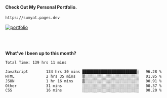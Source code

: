 #### Check Out My Personal Portfolio.
````bash
https://sumyat.pages.dev
````

<a href='https://sumyat.pages.dev/'>
    <img src='https://user-images.githubusercontent.com/108873224/211860821-15c31441-8db7-4fb7-8537-28a0c11e9408.png' alt='portfolio' align='center' />
</a>


<br />
<br />


<br />
<br />

**What've I been up to this month?**

<!--START_SECTION:waka-->

```txt
Total Time: 139 hrs 11 mins

JavaScript        134 hrs 30 mins ████████████████████████░   96.28 %
HTML              2 hrs 35 mins   ▒░░░░░░░░░░░░░░░░░░░░░░░░   01.85 %
JSON              1 hr 16 mins    ▒░░░░░░░░░░░░░░░░░░░░░░░░   00.91 %
Other             31 mins         ░░░░░░░░░░░░░░░░░░░░░░░░░   00.37 %
CSS               16 mins         ░░░░░░░░░░░░░░░░░░░░░░░░░   00.20 %
```

<!--END_SECTION:waka-->




